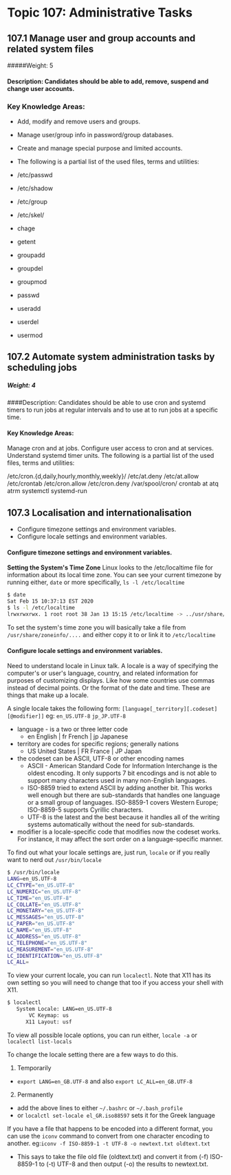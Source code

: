 # Topic 107: Administrative Tasks
## 107.1 Manage user and group accounts and related system files
#####Weight: 5

#### Description: Candidates should be able to add, remove, suspend and change user accounts.

### Key Knowledge Areas:

* Add, modify and remove users and groups.
* Manage user/group info in password/group databases.
* Create and manage special purpose and limited accounts.
* The following is a partial list of the used files, terms and utilities:

* /etc/passwd
* /etc/shadow
* /etc/group
* /etc/skel/
* chage
* getent
* groupadd
* groupdel
* groupmod
* passwd
* useradd
* userdel
* usermod
 

## 107.2 Automate system administration tasks by scheduling jobs
##### Weight: 4

####Description: Candidates should be able to use cron and systemd timers to run jobs at regular intervals and to use at to run jobs at a specific time.

#### Key Knowledge Areas:

Manage cron and at jobs.
Configure user access to cron and at services.
Understand systemd timer units.
The following is a partial list of the used files, terms and utilities:

/etc/cron.{d,daily,hourly,monthly,weekly}/
/etc/at.deny
/etc/at.allow
/etc/crontab
/etc/cron.allow
/etc/cron.deny
/var/spool/cron/
crontab
at
atq
atrm
systemctl
systemd-run

## 107.3 Localisation and internationalisation
* Configure timezone settings and environment variables.
* Configure locale settings and environment variables.

#### Configure timezone settings and environment variables.
**Setting the System's Time Zone**
Linux looks to the /etc/localtime file for information about its local time zone.  You can see your current timezone by running either, `date` or more specifically, `ls -l /etc/localtime`
```bash
$ date
Sat Feb 15 10:37:13 EST 2020
$ ls -l /etc/localtime
lrwxrwxrwx. 1 root root 38 Jan 13 15:15 /etc/localtime -> ../usr/share/zoneinfo/America/New_York
```

To set the system's time zone you will basically take a file from `/usr/share/zoneinfo/....` and either copy it to or link it to `/etc/localtime`

#### Configure locale settings and environment variables.
Need to understand locale in Linux talk.  A locale is a way of specifying the computer's or user's language, country, and related information for purposes of customizing displays.  Like how some countries use commas instead of decimal points.  Or the format of the date and time.  These are things that make up a locale.

A single locale takes the following form:
`[language[_territory][.codeset][@modifier]]`
eg: `en_US.UTF-8` `jp_JP.UTF-8`
* language - is a two or three letter code
  * en English | fr French | jp Japanese
* territory are codes for specific regions; generally nations
  * US United States | FR France | JP Japan
* the codeset can be ASCII, UTF-8 or other encoding names
  * ASCII - American Standard Code for Information Interchange is the oldest encoding.  It only supports 7 bit encodings and is not able to support many characters used in many non-English languages.
  * ISO-8859 tried to extend ASCII by adding another bit.  This works well enough but there are sub-standards that handles one language or a small group of languages.  ISO-8859-1 covers Western Europe; ISO-8859-5 supports Cyrillic characters.
  * UTF-8 is the latest and the best because it handles all of the writing systems automatically without the need for sub-standards.
* modifier is a locale-specific code that modifies now the codeset works.  For instance, it may affect the sort order on a language-specific manner.

To find out what your locale settings are, just run, `locale` or if you really want to nerd out `/usr/bin/locale`
```bash
$ /usr/bin/locale
LANG=en_US.UTF-8
LC_CTYPE="en_US.UTF-8"
LC_NUMERIC="en_US.UTF-8"
LC_TIME="en_US.UTF-8"
LC_COLLATE="en_US.UTF-8"
LC_MONETARY="en_US.UTF-8"
LC_MESSAGES="en_US.UTF-8"
LC_PAPER="en_US.UTF-8"
LC_NAME="en_US.UTF-8"
LC_ADDRESS="en_US.UTF-8"
LC_TELEPHONE="en_US.UTF-8"
LC_MEASUREMENT="en_US.UTF-8"
LC_IDENTIFICATION="en_US.UTF-8"
LC_ALL=
```

To view your current locale, you can run `localectl`.  Note that X11 has its own setting so you will need to change that too if you access your shell with X11.
```bash
$ localectl
   System Locale: LANG=en_US.UTF-8
       VC Keymap: us
      X11 Layout: usf
```

To view all possible locale options, you can run either, `locale -a` or `localectl list-locals`

To change the locale setting there are a few ways to do this.
1. Temporarily 
  * `export LANG=en_GB.UTF-8` and also `export LC_ALL=en_GB.UTF-8`
2. Permanently
  * add the above lines to either `~/.bashrc` or `~/.bash_profile`
  * or `localctl set-locale el_GR.iso88597`  sets it for the Greek language

If you have a file that happens to be encoded into a different format, you can use the `iconv` command to convert from one character encoding to another.
eg:`iconv -f ISO-8859-1 -t UTF-8 -o newtext.txt oldtext.txt`
* This says to take the file old file (oldtext.txt) and convert it from (-f) ISO-8859-1 to (-t) UTF-8 and then output (-o) the results to newtext.txt.
